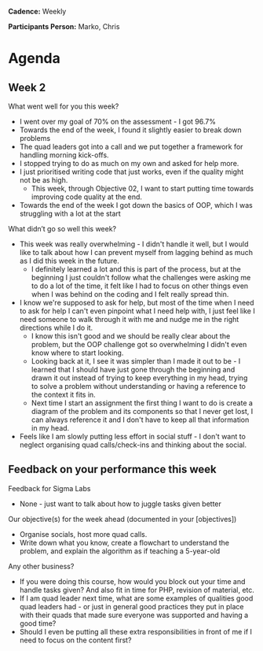 __Cadence:__ Weekly

__Participants Person:__ Marko, Chris


# Agenda

## Week 2

What went well for you this week?
- I went over my goal of 70% on the assessment - I got 96.7%
- Towards the end of the week, I found it slightly easier to break down problems
- The quad leaders got into a call and we put together a framework for handling morning kick-offs.
- I stopped trying to do as much on my own and asked for help more.
- I just prioritised writing code that just works, even if the quality might not be as high.
	- This week, through Objective 02, I want to start putting time towards improving code quality at the end.
- Towards the end of the week I got down the basics of OOP, which I was struggling with a lot at the start

What didn’t go so well this week?
- This week was really overwhelming - I didn't handle it well, but I would like to talk about how I can prevent myself from lagging behind as much as I did this week in the future.
	- I definitely learned a lot and this is part of the process, but at the beginning I just couldn't follow what the challenges were asking me to do a lot of the time, it felt like I had to focus on other things even when I was behind on the coding and I felt really spread thin.
- I know we're supposed to ask for help, but most of the time when I need to ask for help I can't even pinpoint what I need help with, I just feel like I need someone to walk through it with me and nudge me in the right directions while I do it. 
	- I know this isn't good and we should be really clear about the problem, but the OOP challenge got so overwhelming I didn't even know where to start looking. 
	- Looking back at it, I see it was simpler than I made it out to be - I learned that I should have just gone through the beginning and drawn it out instead of trying to keep everything in my head, trying to solve a problem without understanding or having a reference to the context it fits in.
	- Next time I start an assignment the first thing I want to do is create a diagram of the problem and its components so that I never get lost, I can always reference it and I don't have to keep all that information in my head.
- Feels like I am slowly putting less effort in social stuff - I don't want to neglect organising quad calls/check-ins and thinking about the social.

Feedback on your performance this week
- 

Feedback for Sigma Labs
- None - just want to talk about how to juggle tasks given better

Our objective(s) for the week ahead (documented in your [objectives]) 
- Organise socials, host more quad calls. 
- Write down what you know, create a flowchart to understand the problem, and explain the algorithm as if teaching a 5-year-old

Any other business?
- If you were doing this course, how would you block out your time and handle tasks given? And also fit in time for PHP, revision of material, etc.
- If I am quad leader next time, what are some examples of qualities good quad leaders had - or just in general good practices they put in place with their quads that made sure everyone was supported and having a good time?
- Should I even be putting all these extra responsibilities in front of me if I need to focus on the content first?